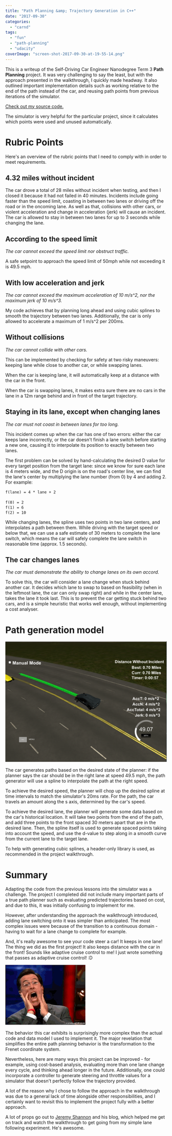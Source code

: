 ```yaml
---
title: "Path Planning &amp; Trajectory Generation in C++"
date: "2017-09-30"
categories: 
  - "carnd"
tags: 
  - "fun"
  - "path-planning"
  - "udacity"
coverImage: "screen-shot-2017-09-30-at-19-55-14.png"
---
```


This is a writeup of the Self-Driving Car Engineer Nanodegree Term 3 **Path Planning** project. It was very challenging to say the least, but with the approach presented in the walkthrough, I quickly made headway. It also outlined important implementation details such as working relative to the end of the path instead of the car, and reusing path points from previous iterations of the simulator.

[Check out my source code.](https://github.com/boxmein/CarND-Path-Planning-Project)

The simulator is very helpful for the particular project, since it calculates which points were used and unused automatically.

# Rubric Points

Here's an overview of the rubric points that I need to comply with in order to meet requirements.

## 4.32 miles without incident

The car drove a total of 28 miles without incident when testing, and then I closed it because it had not failed in 40 minutes. Incidents include going faster than the speed limit, coasting in between two lanes or driving off the road or in the oncoming lane. As well as that, collisions with other cars, or violent acceleration and change in acceleration (jerk) will cause an incident. The car is allowed to stay in between two lanes for up to 3 seconds while changing the lane.

## According to the speed limit

_The car cannot exceed the speed limit nor obstruct traffic._

A safe setpoint to approach the speed limit of 50mph while not exceeding it is 49.5 mph.

## With low acceleration and jerk

_The car cannot exceed the maximum acceleration of 10 m/s^2, nor the maximum jerk of 10 m/s^3._

My code achieves that by planning long ahead and using cubic splines to smooth the trajectory between two lanes. Additionally, the car is only allowed to accelerate a maximum of 1 m/s^2 per 200ms.

## Without collisions

_The car cannot collide with other cars._

This can be implemented by checking for safety at two risky maneuvers: keeping lane while close to another car, or while swapping lanes.

When the car is keeping lane, it will automatically keep at a distance with the car in the front.

When the car is swapping lanes, it makes extra sure there are no cars in the lane in a 12m range behind and in front of the target trajectory.

## [](https://github.com/boxmein/CarND-Path-Planning-Project/blob/master/WRITEUP.md#staying-in-its-lane-except-when-changing-lanes)Staying in its lane, except when changing lanes

_The car must not coast in between lanes for too long._

This incident comes up when the car has one of two errors: either the car keeps lane incorrectly, or the car doesn't finish a lane switch before starting a new one, causing it to interpolate its position to exactly between two lanes.

The first problem can be solved by hand-calculating the desired D value for every target position from the target lane: since we know for sure each lane is 4 meters wide, and the D origin is on the road's center line, we can find the lane's center by multiplying the lane number (from 0) by 4 and adding 2. For example:

```
f(lane) = 4 * lane + 2

f(0) = 2
f(1) = 6
f(2) = 10
```

While changing lanes, the spline uses two points in two lane centers, and interpolates a path between them. While driving with the target speed or below that, we can use a safe estimate of 30 meters to complete the lane switch, which means the car will safely complete the lane switch in reasonable time (approx. 1.5 seconds).

## The car changes lanes

_The car must demonstrate the ability to change lanes on its own accord._

To solve this, the car will consider a lane change when stuck behind another car. It decides which lane to swap to based on feasibility (when in the leftmost lane, the car can only swap right) and while in the center lane, takes the lane it took last. This is to prevent the car getting stuck behind two cars, and is a simple heuristic that works well enough, without implementing a cost analyser.

# Path generation model

![Screen Shot 2017-09-30 at 19.55.03](images/screen-shot-2017-09-30-at-19-55-03.png)

The car generates paths based on the desired state of the planner: if the planner says the car should be in the right lane at speed 49.5 mph, the path generator will use a spline to interpolate the path at the right speed.

To achieve the desired speed, the planner will chop up the desired spline at time intervals to match the simulator's 20ms rate. For the path, the car travels an amount along the s axis, determined by the car's speed.

To achieve the desired lane, the planner will generate some data based on the car's historical location. It will take two points from the end of the path, and add three points to the front spaced 30 meters apart that are in the desired lane. Then, the spline itself is used to generate spaced points taking into account the speed, and use the d-value to step along in a smooth curve from the current lane to the target lane.

To help with generating cubic splines, a header-only library is used, as recommended in the project walkthrough.

# Summary

Adapting the code from the previous lessons into the simulator was a challenge. The project I completed did not include many important parts of a true path planner such as evaluating predicted trajectories based on cost, and due to this, it was initially confusing to implement for me.

However, after understanding the approach the walkthrough introduced, adding lane switching onto it was simpler than anticipated. The most complex issues were because of the transition to a continuous domain - having to wait for a lane change to complete for example.

And, it's really awesome to see your code steer a car! It keeps in one lane! The thing we did as the first project! It also keeps distance with the car in the front! Sounds like adaptive cruise control to me! I just wrote something that passes as adaptive cruise control! :D

![](images/giphy.gif)

The behavior this car exhibits is surprisingly more complex than the actual code and data model I used to implement it. The major revelation that simplifies the entire path planning behavior is the transformation to the Frenet coordinate system.

Nevertheless, here are many ways this project can be improved - for example, using cost-based analysis, evaluating more than one lane change every cycle, and thinking ahead longer in the future. Additionally, one could incorporate a controller to generate steering and throttle values for a simulator that doesn't perfectly follow the trajectory provided.

A lot of the reason why I chose to follow the approach in the walkthrough was due to a general lack of time alongside other responsibilities, and I certainly want to revisit this to implement the project fully with a better approach.

A lot of props go out to [Jeremy Shannon](http://jeremyshannon.com/2017/08/25/udacity-sdcnd-path-planning-pt1.html) and his blog, which helped me get on track and watch the walkthrough to get going from my simple lane following experiment. He's awesome.
